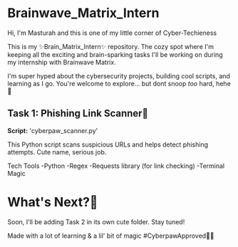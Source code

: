 # Brainwave_Matrix_Intern
Hi, I'm Masturah and this is one of my little corner of Cyber-Techieness

This is my ✨Brain_Matrix_Intern✨ repository. The cozy spot where I'm keeping all the exciting and brain-sparking tasks I'll be working on during my internship with Brainwave Matrix.

I'm super hyped about the cybersecurity projects, building cool scripts, and learning as I go. You're welcome to explore... but dont snoop *too* hard, hehe💜

## Task 1: Phishing Link Scanner💜
**Script:** 'cyberpaw_scanner.py'

This Python script scans suspicious URLs and helps detect phishing attempts. Cute name, serious job.

Tech Tools
-Python
-Regex
-Requests library (for link checking)
-Terminal Magic

# What's Next?💜
Soon, I'll be adding Task 2 in its own cute folder. Stay tuned!


Made with a lot of learning & a lil' bit of magic
#CyberpawApproved💜💜
